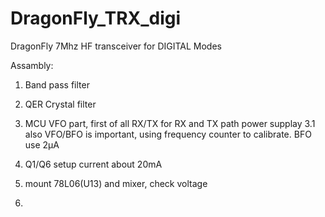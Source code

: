 # DragonFly_TRX_digi
DragonFly 7Mhz HF transceiver for DIGITAL Modes

Assambly:
 1) Band pass filter
 2) QER Crystal filter
 3) MCU VFO part, first of all RX/TX for RX and TX path power supplay
  3.1 also VFO/BFO is important, using frequency counter to calibrate. BFO use 2µA
  
 4) Q1/Q6 setup current about 20mA
 5) mount 78L06(U13) and mixer, check voltage
 6)
